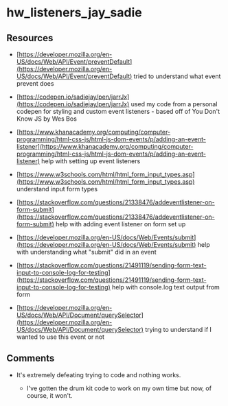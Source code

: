 
# hw_listeners_jay_sadie

## Resources
* [https://developer.mozilla.org/en-US/docs/Web/API/Event/preventDefault](https://developer.mozilla.org/en-US/docs/Web/API/Event/preventDefault)
tried to understand what event prevent does

* [https://codepen.io/sadiejay/pen/jarrJx](https://codepen.io/sadiejay/pen/jarrJx)
used my code from a personal codepen for styling and custom event listeners - based off of You Don't Know JS by Wes Bos

* [https://www.khanacademy.org/computing/computer-programming/html-css-js/html-js-dom-events/p/adding-an-event-listener](https://www.khanacademy.org/computing/computer-programming/html-css-js/html-js-dom-events/p/adding-an-event-listener)
help with setting up event listeners


* [https://www.w3schools.com/html/html_form_input_types.asp](https://www.w3schools.com/html/html_form_input_types.asp)
understand input form types

* [https://stackoverflow.com/questions/21338476/addeventlistener-on-form-submit](https://stackoverflow.com/questions/21338476/addeventlistener-on-form-submit)
help with adding event listener on form set up

* [https://developer.mozilla.org/en-US/docs/Web/Events/submit](https://developer.mozilla.org/en-US/docs/Web/Events/submit)
help with understanding what "submit" did in an event

* [https://stackoverflow.com/questions/21491119/sending-form-text-input-to-console-log-for-testing](https://stackoverflow.com/questions/21491119/sending-form-text-input-to-console-log-for-testing)
help with console.log text output from form

* [https://developer.mozilla.org/en-US/docs/Web/API/Document/querySelector](https://developer.mozilla.org/en-US/docs/Web/API/Document/querySelector)
trying to understand if I wanted to use this event or not

## Comments

* It's extremely defeating trying to code and nothing works.

    * I've gotten the drum kit code to work on my own time but now, of course, it won't.
